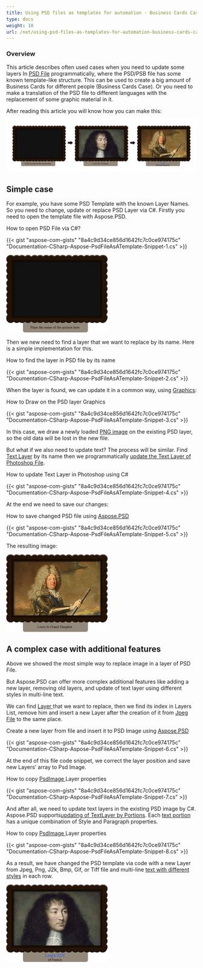 ```yaml
---
title: Using PSD files as templates for automation - Business Cards Case
type: docs
weight: 10
url: /net/using-psd-files-as-templates-for-automation-business-cards-case/
---
```


### **Overview**
This article describes often used cases when you need to update some layers In [PSD File](https://wiki.fileformat.com/image/psd/) programmatically, where the PSD/PSB file has some known template-like structure. This can be used to create a big amount of Business Cards for different people (Business Cards Case). Or you need to make a translation of the PSD file to different languages with the replacement of some graphic material in it.

After reading this article you will know how you can make this:

![todo:image_alt_text](using-psd-files-as-templates-for-automation-business-cards-case_1.png)
## **Simple case**
For example, you have some PSD Template with the known Layer Names. So you need to change, update or replace PSD Layer via C#. Firstly you need to open the template file with Aspose.PSD.

How to open PSD File via C#?

{{< gist "aspose-com-gists" "8a4c9d34ce856d1642fc7c0ce974175c" "Documentation-CSharp-Aspose-PsdFileAsATemplate-Snippet-1.cs" >}}

![todo:image_alt_text](using-psd-files-as-templates-for-automation-business-cards-case_2.png)



Then we new need to find a layer that we want to replace by its name. Here is a simple implementation for this.

How to find the layer in PSD file by its name

{{< gist "aspose-com-gists" "8a4c9d34ce856d1642fc7c0ce974175c" "Documentation-CSharp-Aspose-PsdFileAsATemplate-Snippet-2.cs" >}}



When the layer is found, we can update it in a common way, using [Graphics](https://reference.aspose.com/psd/net/aspose.psd/graphics):

How to Draw on the PSD layer Graphics

{{< gist "aspose-com-gists" "8a4c9d34ce856d1642fc7c0ce974175c" "Documentation-CSharp-Aspose-PsdFileAsATemplate-Snippet-3.cs" >}}

In this case, we draw a newly loaded [PNG image](https://wiki.fileformat.com/image/png/) on the existing PSD layer, so the old data will be lost in the new file.

But what if we also need to update text? The process will be similar. Find [Text Layer](https://reference.aspose.com/psd/net/aspose.psd.fileformats.psd.layers/textlayer) by its name then we programmatically [update the Text Layer of Photoshop File](/psd/net/render-text-with-different-colors-in-text-layer/).

How to update Text Layer in Photoshop using C#

{{< gist "aspose-com-gists" "8a4c9d34ce856d1642fc7c0ce974175c" "Documentation-CSharp-Aspose-PsdFileAsATemplate-Snippet-4.cs" >}}



At the end we need to save our changes:

How to save changed PSD file using [Aspose.PSD](https://products.aspose.com/psd/net)

{{< gist "aspose-com-gists" "8a4c9d34ce856d1642fc7c0ce974175c" "Documentation-CSharp-Aspose-PsdFileAsATemplate-Snippet-5.cs" >}}



The resulting image:

![todo:image_alt_text](using-psd-files-as-templates-for-automation-business-cards-case_3.png)


## **A complex case with additional features**
Above we showed the most simple way to replace image in a layer of PSD File.

But Aspose.PSD can offer more complex additional features like adding a new layer, removing old layers, and update of text layer using different styles in multi-line text.

We can find [Layer ](https://reference.aspose.com/psd/net/aspose.psd.fileformats.psd.layers/layer)that we want to replace, then we find its index in Layers List, remove him and insert a new Layer after the creation of it from [Jpeg File](https://wiki.fileformat.com/image/jpeg/) to the same place.

Create a new layer from file and insert it to PSD Image using [Aspose.PSD](https://products.aspose.com/psd/net)

{{< gist "aspose-com-gists" "8a4c9d34ce856d1642fc7c0ce974175c" "Documentation-CSharp-Aspose-PsdFileAsATemplate-Snippet-6.cs" >}}



At the end of this file code snippet, we correct the layer position and save new Layers’ array to Psd Image.

How to copy [PsdImage ](https://reference.aspose.com/imaging/net/aspose.imaging.fileformats.psd/psdimage)Layer properties

{{< gist "aspose-com-gists" "8a4c9d34ce856d1642fc7c0ce974175c" "Documentation-CSharp-Aspose-PsdFileAsATemplate-Snippet-7.cs" >}}



And after all, we need to update text layers in the existing PSD image by C#. Aspose.PSD supports[updating of TextLayer by Portions](/psd/net/working-with-text-layers/). Each [text portion](https://reference.aspose.com/psd/net/aspose.psd.fileformats.psd.layers.text/itextportion) has a unique combination of Style and Paragraph properties.

How to copy [PsdImage ](https://reference.aspose.com/imaging/net/aspose.imaging.fileformats.psd/psdimage)Layer properties

{{< gist "aspose-com-gists" "8a4c9d34ce856d1642fc7c0ce974175c" "Documentation-CSharp-Aspose-PsdFileAsATemplate-Snippet-8.cs" >}}



As a result, we have changed the PSD template via code with a new Layer from Jpeg, Png, J2k, Bmp, Gif, or Tiff file and multi-line [text with different styles](https://gist.github.com/aspose-com-gists/8a4c9d34ce856d1642fc7c0ce974175c#file-examples-csharp-aspose-modifyingandconvertingimages-psd-renderingofdifferentstylesinonetextlayer-renderingofdifferentstylesinonetextlayer-cs) in each row.

![todo:image_alt_text](using-psd-files-as-templates-for-automation-business-cards-case_4.png)
